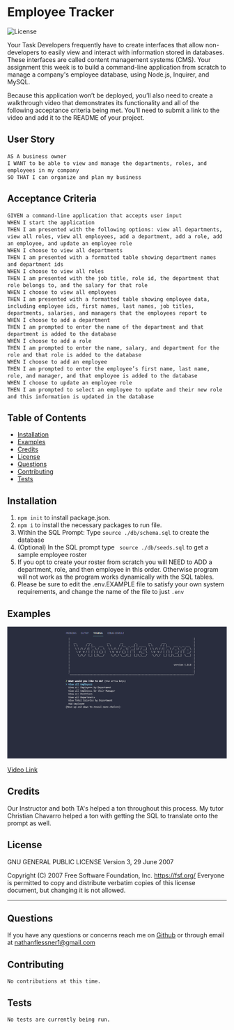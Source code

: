 # Employee Tracker
![License](https://img.shields.io/badge/license-GPLv3-blue)

Your Task
Developers frequently have to create interfaces that allow non-developers to easily view and interact with information stored in databases. These interfaces are called content management systems (CMS). Your assignment this week is to build a command-line application from scratch to manage a company's employee database, using Node.js, Inquirer, and MySQL.

Because this application won’t be deployed, you’ll also need to create a walkthrough video that demonstrates its functionality and all of the following acceptance criteria being met. You’ll need to submit a link to the video and add it to the README of your project.

## User Story
```
AS A business owner
I WANT to be able to view and manage the departments, roles, and employees in my company
SO THAT I can organize and plan my business
```

## Acceptance Criteria
```
GIVEN a command-line application that accepts user input
WHEN I start the application
THEN I am presented with the following options: view all departments, view all roles, view all employees, add a department, add a role, add an employee, and update an employee role
WHEN I choose to view all departments
THEN I am presented with a formatted table showing department names and department ids
WHEN I choose to view all roles
THEN I am presented with the job title, role id, the department that role belongs to, and the salary for that role
WHEN I choose to view all employees
THEN I am presented with a formatted table showing employee data, including employee ids, first names, last names, job titles, departments, salaries, and managers that the employees report to
WHEN I choose to add a department
THEN I am prompted to enter the name of the department and that department is added to the database
WHEN I choose to add a role
THEN I am prompted to enter the name, salary, and department for the role and that role is added to the database
WHEN I choose to add an employee
THEN I am prompted to enter the employee’s first name, last name, role, and manager, and that employee is added to the database
WHEN I choose to update an employee role
THEN I am prompted to select an employee to update and their new role and this information is updated in the database 
```

## Table of Contents
* [Installation](#installation)
* [Examples](#examples)
* [Credits](#credits)
* [License](#license)
* [Questions](#questions)
* [Contributing](#contributing)
* [Tests](#tests)

## Installation
  1. ```npm init``` to install package.json.
  2. ```npm i``` to install the necessary packages to run file.
  3. Within the SQL Prompt: Type ```source ./db/schema.sql``` to create the database
  4. (Optional) In the SQL prompt type ``` source ./db/seeds.sql``` to get a sample employee roster
  5. If you opt to create your roster from scratch you will NEED to ADD a department, role, and then employee in this order. Otherwise program will not work as the program works dynamically with the SQL tables.
  6. Please be sure to edit the .env.EXAMPLE file to satisfy your own system requirements, and change the name of the file to just ```.env```

## Examples
![Example](./assets/screenshot_who_works_where.PNG)

[Video Link](https://drive.google.com/file/d/1JH8T53VsMPol6mm29SbWZWlEaQtCFF5W/view?usp=sharing)

## Credits
Our Instructor and both TA's helped a ton throughout this process. My tutor Christian Chavarro helped a ton with getting the SQL to translate onto the prompt as well. 


## License
GNU GENERAL PUBLIC LICENSE
Version 3, 29 June 2007

Copyright (C) 2007 Free Software Foundation, Inc. <https://fsf.org/>
Everyone is permitted to copy and distribute verbatim copies
of this license document, but changing it is not allowed.

---
## Questions
If you have any questions or concerns reach me on [Github](https://github.com/SirNathanJF) or through email at <nathanflessner1@gmail.com>

## Contributing
    No contributions at this time.

## Tests
    No tests are currently being run.

